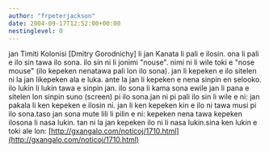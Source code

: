 ```yaml
---
author: "frpeterjackson"
date: 2004-09-17T12:52:00+00:00
nestinglevel: 0
---
```

jan Timiti Kolonisi \[Dmitry Gorodnichy\] li jan Kanata li pali e ilosin. ona li pali e ilo sin tawa ilo sona. ilo sin ni li jonimi "nouse". nimi ni li wile toki e "nose mouse" (ilo kepeken nenatawa pali lon ilo sona). jan li kepeken e ilo sitelen ni la jan likepeken ala e luka. ante la jan li kepeken e nena sinpin en selooko. ilo lukin li lukin tawa e sinpin jan. ilo sona li kama sona ewile jan li pana e sitelen lon sinpin suno (screen) pi ilo sona.jan ni pi pali ilo sin li wile e ni: jan pakala li ken kepeken e ilosin ni. jan li ken kepeken kin e ilo ni tawa musi pi ilo sona.taso jan sona mute lili li pilin e ni: kepeken nena tawa kepeken ilosona li nasa lukin. tan ni la jan kepeken ilo ni li nasa lukin.sina ken lukin e toki ale lon: [http://gxangalo.com/noticoj/1710.html](http://gxangalo.com/noticoj/1710.html)